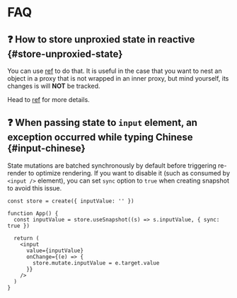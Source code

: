 # FAQ

## ❓ How to store unproxied state in reactive {#store-unproxied-state}

You can use [ref](/reference/root-api#ref) to do that. It is useful in the case that you want to nest an object in a proxy that is not wrapped in an inner proxy, but mind yourself, its changes is will **NOT** be tracked.

Head to [ref](/reference/root-api#ref) for more details.

## ❓ When passing state to `input` element, an exception occurred while typing Chinese {#input-chinese}

State mutations are batched synchronously by default before triggering re-render to optimize rendering. If you want to disable it (such as consumed by `<input />` element), you can set `sync` option to `true` when creating snapshot to avoid this issue.

```tsx {4}
const store = create({ inputValue: '' })

function App() {
  const inputValue = store.useSnapshot((s) => s.inputValue, { sync: true })

  return (
    <input
      value={inputValue}
      onChange={(e) => {
        store.mutate.inputValue = e.target.value
      }}
    />
  )
}
```
